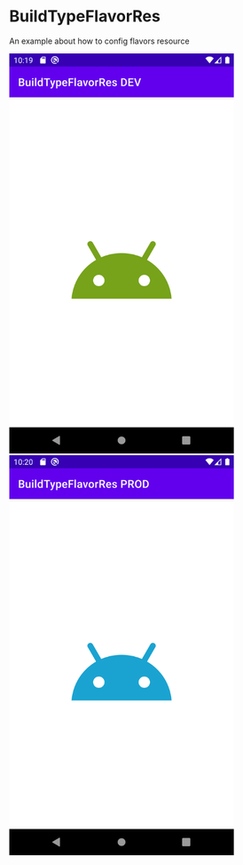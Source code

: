 # BuildTypeFlavorRes
An example about how to config flavors resource

<img src=images/Screenshot_Dev.png width="405" height="720">

<img src=images/Screenshot_Prod.png width="405" height="720">